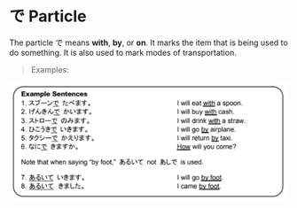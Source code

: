 # で Particle

The particle で means **with**, **by**, or **on**. It marks the item that is being used to do something. It is also used to mark modes of transportation.

> Examples:

![で-ex](../../../assets/images/examples/で-ex.png)